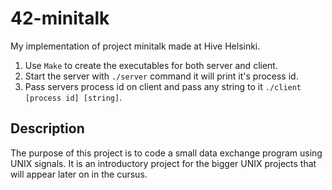 # 42-minitalk
My implementation of project minitalk made at Hive Helsinki. <br />
1. Use `Make` to create the executables for both server and client. <br />
2. Start the server with `./server` command it will print it's process id. <br />
3. Pass servers process id on client and pass any string to it `./client [process id] [string]`. <br />
## Description ##
The purpose of this project is to code a small data exchange program using UNIX signals. It is an introductory project for the bigger UNIX projects that will appear later on in the cursus.
